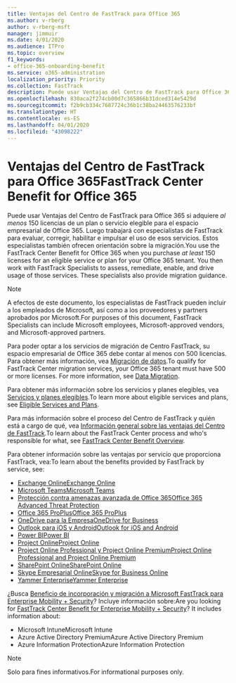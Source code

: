 ```yaml
---
title: Ventajas del Centro de FastTrack para Office 365
ms.author: v-rberg
author: v-rberg-msft
manager: jimmuir
ms.date: 4/01/2020
ms.audience: ITPro
ms.topic: overview
f1_keywords:
- office-365-onboarding-benefit
ms.service: o365-administration
localization_priority: Priority
ms.collection: FastTrack
description: Puede usar Ventajas del Centro de FastTrack para Office 365 si adquiere al menos 150 licencias de un plan o servicio elegible para el espacio empresarial de Office 365. Luego trabajará con especialistas de FastTrack para evaluar, corregir, habilitar e impulsar el uso de esos servicios. Estos especialistas también ofrecen orientación sobre la migración.
ms.openlocfilehash: 830aca2f274cb00d7c365866b31dced314e5429d
ms.sourcegitcommit: f2b9cb334c7687724c36b1c38ba24463576233bf
ms.translationtype: HT
ms.contentlocale: es-ES
ms.lasthandoff: 04/01/2020
ms.locfileid: "43098222"
---
```

# <a name="fasttrack-center-benefit-for-office-365"></a><span data-ttu-id="c1be4-105">Ventajas del Centro de FastTrack para Office 365</span><span class="sxs-lookup"><span data-stu-id="c1be4-105">FastTrack Center Benefit for Office 365</span></span>

<span data-ttu-id="c1be4-p102">Puede usar Ventajas del Centro de FastTrack para Office 365 si adquiere *al menos* 150 licencias de un plan o servicio elegible para el espacio empresarial de Office 365. Luego trabajará con especialistas de FastTrack para evaluar, corregir, habilitar e impulsar el uso de esos servicios. Estos especialistas también ofrecen orientación sobre la migración.</span><span class="sxs-lookup"><span data-stu-id="c1be4-p102">You use the FastTrack Center Benefit for Office 365 when you purchase  *at least*  150 licenses for an eligible service or plan for your Office 365 tenant. You then work with FastTrack Specialists to assess, remediate, enable, and drive usage of those services. These specialists also provide migration guidance.</span></span> 
  
> [!NOTE]
> <span data-ttu-id="c1be4-109">A efectos de este documento, los especialistas de FastTrack pueden incluir a los empleados de Microsoft, así como a los proveedores y partners aprobados por Microsoft.</span><span class="sxs-lookup"><span data-stu-id="c1be4-109">For purposes of this document, FastTrack Specialists can include Microsoft employees, Microsoft-approved vendors, and Microsoft-approved partners.</span></span> 
  
<span data-ttu-id="c1be4-p103">Para poder optar a los servicios de migración de Centro FastTrack, su espacio empresarial de Office 365 debe contar al menos con 500 licencias. Para obtener más información, vea [Migración de datos](O365-data-migration.md).</span><span class="sxs-lookup"><span data-stu-id="c1be4-p103">To qualify for FastTrack Center migration services, your Office 365 tenant must have 500 or more licenses. For more information, see [Data Migration](O365-data-migration.md).</span></span>
  
<span data-ttu-id="c1be4-112">Para obtener más información sobre los servicios y planes elegibles, vea [Servicios y planes elegibles](M365-eligible-services-and-plans.md).</span><span class="sxs-lookup"><span data-stu-id="c1be4-112">To learn more about eligible services and plans, see [Eligible Services and Plans](M365-eligible-services-and-plans.md).</span></span>
  
<span data-ttu-id="c1be4-113">Para más información sobre el proceso del Centro de FastTrack y quién está a cargo de qué, vea [Información general sobre las ventajas del Centro de FastTrack](O365-fasttrack-benefit-overview.md).</span><span class="sxs-lookup"><span data-stu-id="c1be4-113">To learn about the FastTrack Center process and who's responsible for what, see [FastTrack Center Benefit Overview](O365-fasttrack-benefit-overview.md).</span></span>

<span data-ttu-id="c1be4-114">Para obtener información sobre las ventajas por servicio que proporciona FastTrack, vea:</span><span class="sxs-lookup"><span data-stu-id="c1be4-114">To learn about the benefits provided by FastTrack by service, see:</span></span>

- [<span data-ttu-id="c1be4-115">Exchange Online</span><span class="sxs-lookup"><span data-stu-id="c1be4-115">Exchange Online</span></span>](O365-fasttrack-responsibilities.md#exchange-online)
- [<span data-ttu-id="c1be4-116">Microsoft Teams</span><span class="sxs-lookup"><span data-stu-id="c1be4-116">Microsoft Teams</span></span>](O365-fasttrack-responsibilities.md#microsoft-teams)
- [<span data-ttu-id="c1be4-117">Protección contra amenazas avanzada de Office 365</span><span class="sxs-lookup"><span data-stu-id="c1be4-117">Office 365 Advanced Threat Protection</span></span>](O365-fasttrack-responsibilities.md#office-365-advanced-threat-protection)
- [<span data-ttu-id="c1be4-118">Office 365 ProPlus</span><span class="sxs-lookup"><span data-stu-id="c1be4-118">Office 365 ProPlus</span></span>](O365-fasttrack-responsibilities.md#office-365-proplus)
- [<span data-ttu-id="c1be4-119">OneDrive para la Empresa</span><span class="sxs-lookup"><span data-stu-id="c1be4-119">OneDrive for Business</span></span>](O365-fasttrack-responsibilities.md#onedrive-for-business)
- [<span data-ttu-id="c1be4-120">Outlook para iOS y Android</span><span class="sxs-lookup"><span data-stu-id="c1be4-120">Outlook for iOS and Android</span></span>](O365-fasttrack-responsibilities.md#outlook-for-ios-and-android)
- [<span data-ttu-id="c1be4-121">Power BI</span><span class="sxs-lookup"><span data-stu-id="c1be4-121">Power BI</span></span>](O365-fasttrack-responsibilities.md#power-bi)
- [<span data-ttu-id="c1be4-122">Project Online</span><span class="sxs-lookup"><span data-stu-id="c1be4-122">Project Online</span></span>](O365-fasttrack-responsibilities.md#project-online)
- [<span data-ttu-id="c1be4-123">Project Online Professional y Project Online Premium</span><span class="sxs-lookup"><span data-stu-id="c1be4-123">Project Online Professional and Project Online Premium</span></span>](O365-fasttrack-responsibilities.md#project-online-professional-and-project-online-premium)
- [<span data-ttu-id="c1be4-124">SharePoint Online</span><span class="sxs-lookup"><span data-stu-id="c1be4-124">SharePoint Online</span></span>](O365-fasttrack-responsibilities.md#sharepoint-online)
- [<span data-ttu-id="c1be4-125">Skype Empresarial Online</span><span class="sxs-lookup"><span data-stu-id="c1be4-125">Skype for Business Online</span></span>](O365-fasttrack-responsibilities.md#skype-for-business-online)
- [<span data-ttu-id="c1be4-126">Yammer Enterprise</span><span class="sxs-lookup"><span data-stu-id="c1be4-126">Yammer Enterprise</span></span>](O365-fasttrack-responsibilities.md#yammer-enterprise)
  
<span data-ttu-id="c1be4-p104">¿Busca [Beneficio de incorporación y migración a Microsoft FastTrack para Enterprise Mobility + Security](EMS-fasttrack-benefit-for-EMS.md)? Incluye información sobre:</span><span class="sxs-lookup"><span data-stu-id="c1be4-p104">Are you looking for [FastTrack Center Benefit for Enterprise Mobility + Security](EMS-fasttrack-benefit-for-EMS.md)? It includes information about:</span></span>
  
- <span data-ttu-id="c1be4-129">Microsoft Intune</span><span class="sxs-lookup"><span data-stu-id="c1be4-129">Microsoft Intune</span></span>    
- <span data-ttu-id="c1be4-130">Azure Active Directory Premium</span><span class="sxs-lookup"><span data-stu-id="c1be4-130">Azure Active Directory Premium</span></span> 
- <span data-ttu-id="c1be4-131">Azure Information Protection</span><span class="sxs-lookup"><span data-stu-id="c1be4-131">Azure Information Protection</span></span>
    
> [!NOTE]
> <span data-ttu-id="c1be4-132">Solo para fines informativos.</span><span class="sxs-lookup"><span data-stu-id="c1be4-132">For informational purposes only.</span></span> 

